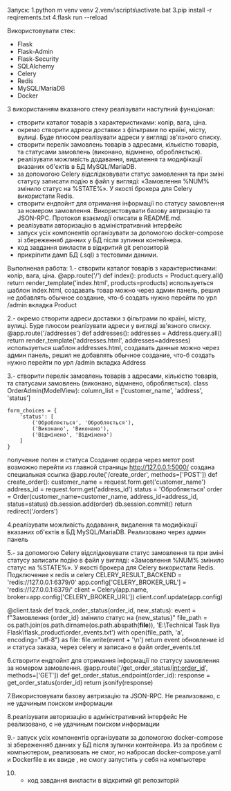 Запуск:
1.python m venv venv
2.venv\scripts\activate.bat
3.pip install -r reqirements.txt
4.flask run --reload 


Використовувати стек:
- Flask
- Flask-Admin
- Flask-Security
- SQLAlchemy
- Celery
- Redis
- MySQL/MariaDB
- Docker


З використанням вказаного стеку реалізувати наступний функціонал:
 - створити каталог товарів з характеристиками: колір, вага, ціна.
 - окремо створити адреси доставки з фільтрами по країні, місту, вулиці. Буде плюсом реалізувати адреси у вигляді зв'язного списку.
 - створити перелік замовлень товарів з адресами, кількістю товарів, та статусами замовлень (виконано, відмнено, обробляється). 
 - реалізувати можливість додавання, видалення та модифікації вказаних об'єктів в БД MySQL/MariaDB.
 - за допомогою Celery відслідковувати статус замовлення та при зміні статусу записати подію в файл у вигляді: «Замовлення %NUM% змінило статус на %STATE%». У якості брокера для Celery використати Redis.
 - створити ендпойнт для отримання інформації по статусу замовлення за номером замовлення. Використовувати базову автризацію та JSON-RPC. Протокол взаємодії описати в README.md.
 - реалізувати авторизацію в адміністративний інтерфейс
 - запуск усіх компонентів організувати за допомогою  docker-compose  зі збереженняб данних у БД після зупинки контейнера.
 - код завдання викласти в відкритий git репозиторій
 - прикріпити дамп БД (.sql) з тестовими даними.


Выполненая работа:
1.- створити каталог товарів з характеристиками: колір, вага, ціна. 
@app.route('/')
def index():
    products = Product.query.all()
    return render_template('index.html', products=products)
используеться шаблон index.html, создавать товар можно через админ панель, решил не добавлять обычное создание, что-б создать нужно перейти по урл /admin вкладка Product

2.- окремо створити адреси доставки з фільтрами по країні, місту, вулиці. Буде плюсом реалізувати адреси у вигляді зв'язного списку. 
@app.route('/addresses')
def addresses():
    addresses = Address.query.all()
    return render_template('addresses.html', addresses=addresses)
    используеться шаблон addresses.html, создавать данные можно через админ панель, решил не добавлять обычное создание, что-б создать нужно перейти по урл /admin вкладка Address


3.- створити перелік замовлень товарів з адресами, кількістю товарів, та статусами замовлень (виконано, відмнено, обробляється). 
class OrderAdmin(ModelView):
    column_list = ['customer_name', 'address', 'status']

    form_choices = {
        'status': [
            ('Обробляється', 'Обробляється'),
            ('Виконано', 'Виконано'),
            ('Відмінено', 'Відмінено')
        ]
    }

получение полен и статуса 
Создание ордера через метот post возможно перейти из главной страницы http://127.0.0.1:5000/ создана специальная ссылка 
@app.route('/create_order', methods=['POST'])
def create_order():
    customer_name = request.form.get('customer_name')
    address_id = request.form.get('address_id')
    status = 'Обробляється'
    order = Order(customer_name=customer_name, address_id=address_id, status=status)
    db.session.add(order)
    db.session.commit()
    return redirect('/orders')

4.реалізувати можливість додавання, видалення та модифікації вказаних об'єктів в БД MySQL/MariaDB. Реализовано через админ панель

5.- за допомогою Celery відслідковувати статус замовлення та при зміні статусу записати подію в файл у вигляді: «Замовлення %NUM% змінило статус на %STATE%». У якості брокера для Celery використати Redis.
Подключение к redis и celery 
CELERY_RESULT_BACKEND = 'redis://127.0.0.1:6379/0'
app.config['CELERY_BROKER_URL'] = 'redis://127.0.0.1:6379/'
client = Celery(app.name, broker=app.config['CELERY_BROKER_URL'])
client.conf.update(app.config)

@client.task
def track_order_status(order_id, new_status):
    event = f"Замовлення {order_id} змінило статус на {new_status}"
    file_path = os.path.join(os.path.dirname(os.path.abspath(__file__)), 'E:\Technical Task Ilya Flask\flask_product\order_events.txt')
    with open(file_path, 'a', encoding="utf-8") as file:
        file.write(event + '\n')
    return event
обновление id и статуса заказа, через сelery и записано в файл order_events.txt

6.створити ендпойнт для отримання інформації по статусу замовлення за номером замовлення.
@app.route('/get_order_status/<int:order_id>', methods=['GET'])
def get_order_status_endpoint(order_id):
    response = get_order_status(order_id)
    return jsonify(response)

7.Використовувати базову автризацію та JSON-RPC.
Не реализовано, с не удачиным поиском информации

8.реалізувати авторизацію в адміністративний інтерфейс
Не реализовано, с не удачиным поиском информации

9.- запуск усіх компонентів організувати за допомогою  docker-compose  зі збереженняб данних у БД після зупинки контейнера.
Из за проблем с компьютером, реализовать не смог, но набросал docker-compose.yaml и Dockerfile в их ввиде , не смогу запустить у себя на компьютере 

10. - код завдання викласти в відкритий git репозиторій
   
    
